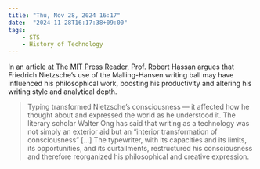```yaml
---
title: "Thu, Nov 28, 2024 16:17"
date:  "2024-11-28T16:17:38+09:00"
tags:
    - STS
    - History of Technology
---
```


In [an article at The MIT Press Reader](http://web.archive.org/web/20241128072443/https://thereader.mitpress.mit.edu/how-typing-transformed-nietzsches-consciousness/), Prof. Robert Hassan argues that Friedrich Nietzsche’s use of the Malling-Hansen writing ball may have influenced his philosophical work, boosting his productivity and altering his writing style and analytical depth.

> Typing transformed Nietzsche’s consciousness — it affected how he thought about and expressed the world as he understood it. The literary scholar Walter Ong has said that writing as a technology was not simply an exterior aid but an “interior transformation of consciousness” [...] The typewriter, with its capacities and its limits, its opportunities, and its curtailments, restructured his consciousness and therefore reorganized his philosophical and creative expression.
